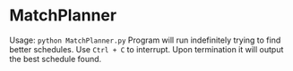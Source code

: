 # MatchPlanner

Usage: `python MatchPlanner.py`
Program will run indefinitely trying to find better schedules. Use `Ctrl + C` to interrupt. Upon termination it will output the best schedule found.
